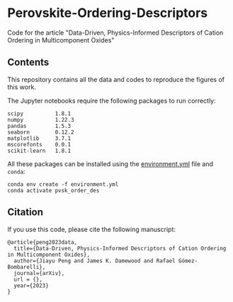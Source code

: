 # Perovskite-Ordering-Descriptors
Code for the article "Data-Driven, Physics-Informed Descriptors of Cation Ordering in Multicomponent Oxides"

## Contents
This repository contains all the data and codes to reproduce the figures of this work.

The Jupyter notebooks require the following packages to run correctly:
```
scipy          1.8.1
numpy          1.22.3
pandas         1.5.3
seaborn        0.12.2
matplotlib     3.7.1
mscorefonts    0.0.1
scikit-learn   1.8.1
```

All these packages can be installed using the [environment.yml](environment.yml) file and `conda`:
```
conda env create -f environment.yml
conda activate pvsk_order_des
```

## Citation
If you use this code, please cite the following manuscript:
```
@article{peng2023data,
  title={Data-Driven, Physics-Informed Descriptors of Cation Ordering in Multicomponent Oxides},
  author={Jiayu Peng and James K. Damewood and Rafael Gómez-Bombarelli},
  journal={arXiv},
  url = {},
  year={2023}
}
```
